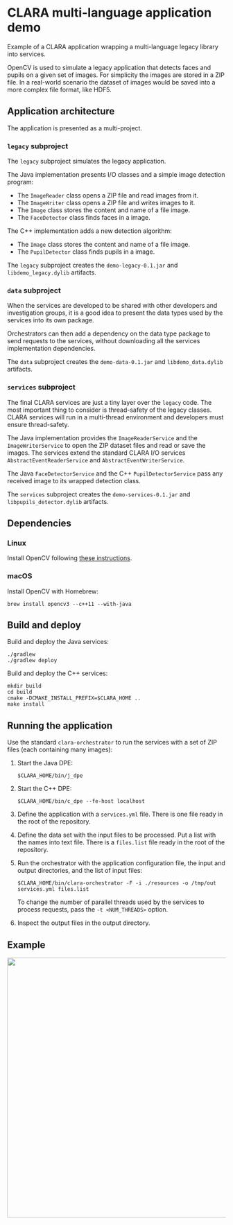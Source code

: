 # CLARA multi-language application demo

Example of a CLARA application wrapping a multi-language legacy library into services.

OpenCV is used to simulate a legacy application that detects faces and pupils
on a given set of images. For simplicity the images are stored in a ZIP file.
In a real-world scenario the dataset of images would be saved into a more
complex file format, like HDF5.


## Application architecture

The application is presented as a multi-project.

### `legacy` subproject

The `legacy` subproject simulates the legacy application.

The Java implementation presents I/O classes and a simple image detection
program:

  * The `ImageReader` class opens a ZIP file and read images from it.
  * The `ImageWriter` class opens a ZIP file and writes images to it.
  * The `Image` class stores the content and name of a file image.
  * The `FaceDetector` class finds faces in a image.

The C++ implementation adds a new detection algorithm:

  * The `Image` class stores the content and name of a file image.
  * The `PupilDetector` class finds pupils in a image.

The `legacy` subproject creates the `demo-legacy-0.1.jar` and
`libdemo_legacy.dylib` artifacts.

### `data` subproject

When the services are developed to be shared with other developers and
investigation groups, it is a good idea to present the data types used by the
services into its own package.

Orchestrators can then add a dependency on the data type package to send
requests to the services, without downloading all the services implementation
dependencies.

The `data` subproject creates the `demo-data-0.1.jar` and `libdemo_data.dylib`
artifacts.

### `services` subproject

The final CLARA services are just a tiny layer over the `legacy` code.
The most important thing to consider is thread-safety of the legacy classes.
CLARA services will run in a multi-thread environment and developers must
ensure thread-safety.

The Java implementation provides the `ImageReaderService` and the
`ImageWriterService` to open the ZIP dataset files and read or save the
images. The services extend the standard CLARA I/O services
`AbstractEventReaderService` and `AbstractEventWriterService`.

The Java `FaceDetectorService` and the C++ `PupilDetectorService` pass any
received image to its wrapped detection class.

The `services` subproject creates the `demo-services-0.1.jar` and
`libpupils_detector.dylib` artifacts.


## Dependencies

### Linux

Install OpenCV following [these instructions][install-opencv-java].

[install-opencv-java]: http://opencv-java-tutorials.readthedocs.io/en/latest/01-installing-opencv-for-java.html#install-opencv-3-x-under-linux

### macOS

Install OpenCV with Homebrew:

    brew install opencv3 --c++11 --with-java


## Build and deploy

Build and deploy the Java services:

    ./gradlew
    ./gradlew deploy

Build and deploy the C++ services:

    mkdir build
    cd build
    cmake -DCMAKE_INSTALL_PREFIX=$CLARA_HOME ..
    make install


## Running the application

Use the standard `clara-orchestrator` to run the services with a set of ZIP
files (each containing many images):

 1. Start the Java DPE:

        $CLARA_HOME/bin/j_dpe

 2. Start the C++ DPE:

        $CLARA_HOME/bin/c_dpe --fe-host localhost

 3. Define the application with a `services.yml` file.
    There is one file ready in the root of the repository.

 4. Define the data set with the input files to be processed.
    Put a list with the names into text file.
    There is a `files.list` file ready in the root of the repository.

 5. Run the orchestrator with the application configuration file,
    the input and output directories, and the list of input files:

        $CLARA_HOME/bin/clara-orchestrator -F -i ./resources -o /tmp/out services.yml files.list

    To change the number of parallel threads used by the services to process
    requests, pass the `-t <NUM_THREADS>` option.

 6. Inspect the output files in the output directory.


## Example

<a href="https://asciinema.org/a/e4k49sl0l92357oinl294xu3a" target="_blank"><img src="https://asciinema.org/a/e4k49sl0l92357oinl294xu3a.png" width="600"/></a>
